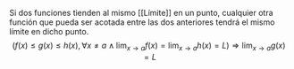 
Si dos funciones tienden al mismo [[Límite]] en un punto, cualquier otra función que pueda ser acotada entre las dos anteriores tendrá el mismo límite en dicho punto.
$$ \left( f(x)\leq g(x)\leq h(x), \forall x \neq a \wedge \lim_{x \to a} {f(x)} = \lim_{x \to a} {h(x)} = L \right) \Rightarrow \lim_{x \to a} {g(x)} = L $$
